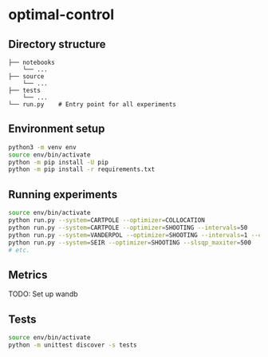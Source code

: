 # optimal-control

## Directory structure
```
├── notebooks
    └── ...
├── source
    └── ...
├── tests
    └── ...
└── run.py    # Entry point for all experiments
```

## Environment setup
```bash
python3 -m venv env
source env/bin/activate
python -m pip install -U pip
python -m pip install -r requirements.txt
```

## Running experiments
```bash
source env/bin/activate
python run.py --system=CARTPOLE --optimizer=COLLOCATION
python run.py --system=CARTPOLE --optimizer=SHOOTING --intervals=50
python run.py --system=VANDERPOL --optimizer=SHOOTING --intervals=1 --controls_per_interval=50
python run.py --system=SEIR --optimizer=SHOOTING --slsqp_maxiter=500
# etc.
```

## Metrics
TODO: Set up wandb

## Tests
```bash
source env/bin/activate
python -m unittest discover -s tests
```
